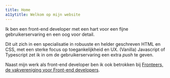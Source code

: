 ```yaml
---
title: Home
a11ytitle: Welkom op mijn website
---
```


Ik ben een front-end developer met een hart voor een fijne gebruikerservaring en een oog voor detail.

Dit uit zich in een specialisatie in robuuste en helder geschreven HTML en CSS, met een sterke focus op toegankelijkheid en UX. (Vanilla) Javascript of Typescript zet ik in om de gebruikerservaring een extra <em lang="en">push</em> te geven. 

Naast mijn werk als front-end developer ben ik ook betrokken bij [Fronteers, de vakvereniging voor Front-end developers](https://fronteers.nl). 